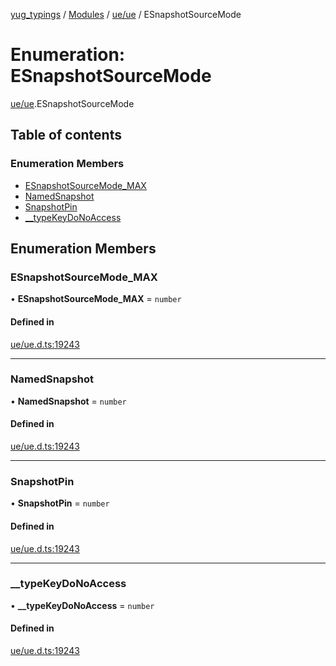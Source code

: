 [yug_typings](../README.md) / [Modules](../modules.md) / [ue/ue](../modules/ue_ue.md) / ESnapshotSourceMode

# Enumeration: ESnapshotSourceMode

[ue/ue](../modules/ue_ue.md).ESnapshotSourceMode

## Table of contents

### Enumeration Members

- [ESnapshotSourceMode\_MAX](ue_ue.ESnapshotSourceMode.md#esnapshotsourcemode_max)
- [NamedSnapshot](ue_ue.ESnapshotSourceMode.md#namedsnapshot)
- [SnapshotPin](ue_ue.ESnapshotSourceMode.md#snapshotpin)
- [\_\_typeKeyDoNoAccess](ue_ue.ESnapshotSourceMode.md#__typekeydonoaccess)

## Enumeration Members

### ESnapshotSourceMode\_MAX

• **ESnapshotSourceMode\_MAX** = `number`

#### Defined in

[ue/ue.d.ts:19243](https://github.com/YugMetaverse/yug_typings/blob/25cad34/ue/ue.d.ts#L19243)

___

### NamedSnapshot

• **NamedSnapshot** = `number`

#### Defined in

[ue/ue.d.ts:19243](https://github.com/YugMetaverse/yug_typings/blob/25cad34/ue/ue.d.ts#L19243)

___

### SnapshotPin

• **SnapshotPin** = `number`

#### Defined in

[ue/ue.d.ts:19243](https://github.com/YugMetaverse/yug_typings/blob/25cad34/ue/ue.d.ts#L19243)

___

### \_\_typeKeyDoNoAccess

• **\_\_typeKeyDoNoAccess** = `number`

#### Defined in

[ue/ue.d.ts:19243](https://github.com/YugMetaverse/yug_typings/blob/25cad34/ue/ue.d.ts#L19243)
